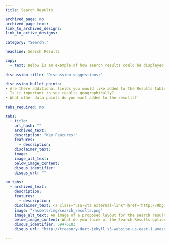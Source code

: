 ```yaml
---
title: Search Results

archived_page: no
archived_page_text:
link_to_archived_designs:
link_to_active_designs:

category: "Search:"

headline: Search Results

copy: 
  - text: Below is an example of how search results could be displayed. Please take a look and tell us what you think in the discussion section.

discussion_title: "Discussion suggestions:"

discussion_bullet_points:
- Are there additional fields you would like added to the Results table?
- Is it important to see results geographically?
- What other data points do you want added to the results?

tabs_required: no

tabs: 
  - title:
    url_hash: ""
    archived_text: 
    description: "Key Features:"
    features:
      - description:
    disclaimer_text:
    image:
    image_alt_text:
    below_image_content:
    disqus_identifier:
    disqus_url: ""

no_tabs:
  - archived_text:
    description:
    features:
      - description:
    disclaimer_text: <a class="usa-cta external-link" href='http://9bgx80.axshare.com/search_results.html' target="_blank">View an interactive version of the below image</a>
    image: "/assets/img/search_results.png"
    image_alt_text: An image of a proposed layout for the search results page that consists of a list of search filters on the left side of the page and to the right, a heat map of spending within the U.S., pie charts showing the distribution of awards by category and object class, a list of top awarding agencies, a list of top awarded recipients, and below, a table of all award results separated by award type, in tabs.
    below_image_content: What do you think of the Search Results option?
    disqus_identifier: 59476183
    disqus_url: "http://treasury-dact-jekyll.s3-website-us-east-1.amazonaws.com/dev/concepts/search-results/"

---
```

